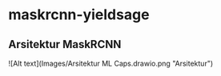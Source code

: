 # maskrcnn-yieldsage

## Arsitektur MaskRCNN
![Alt text](Images/Arsitektur ML Caps.drawio.png "Arsitektur")